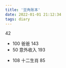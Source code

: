 ```yaml
---
title: '豆角账本'
date: 2022-01-01 21:12:34
tags: diary
---
```


  42
+ 100 爸爸  143
+ 50 意外收入 193
- 108 十二生肖 85
